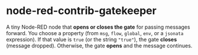 # node-red-contrib-gatekeeper
A tiny Node-RED node that **opens or closes the gate** for passing messages forward.   You choose a property (from `msg`, `flow`, `global`, `env`, or a `jsonata` expression).   If that value is `true` (or the string `"true"`), the gate **closes** (message dropped).   Otherwise, the gate **opens** and the message continues.
